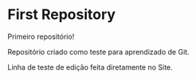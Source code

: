 # First Repository
Primeiro repositório! 

Repositório criado como teste para aprendizado de Git.

Linha de teste de edição feita diretamente no Site.
